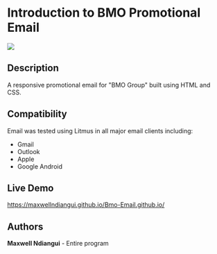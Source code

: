 # Introduction to BMO Promotional Email

 [![](https://github.com/maxwellndiangui/BMO-Email/blob/main/img/BMO.png)](https://maxwellndiangui.github.io/Bmo-Email.github.io/)

## Description

 A responsive promotional email for "BMO Group" built using HTML and CSS.

## Compatibility

 Email was tested using Litmus in all major email clients including:

 * Gmail
 * Outlook 
 * Apple 
 * Google Android

## Live Demo

 https://maxwellndiangui.github.io/Bmo-Email.github.io/
 
## Authors

 **Maxwell Ndiangui** - Entire program

